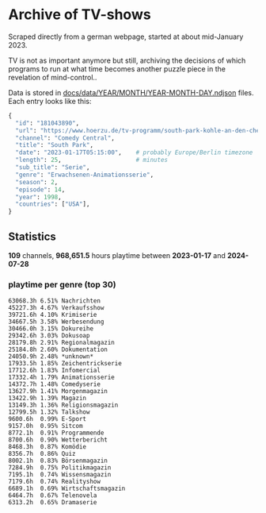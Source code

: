 # Archive of TV-shows

Scraped directly from a german webpage, started at about mid-January 2023.

TV is not as important anymore but still, archiving the decisions of which programs to run at what time
becomes another puzzle piece in the revelation of mind-control.. 

Data is stored in [docs/data/YEAR/MONTH/YEAR-MONTH-DAY.ndjson](docs/data/) files. 
Each entry looks like this:

```python
{
  "id": "181043890", 
  "url": "https://www.hoerzu.de/tv-programm/south-park-kohle-an-den-chefkoch/bid_181043890/", 
  "channel": "Comedy Central", 
  "title": "South Park", 
  "date": "2023-01-17T05:15:00",    # probably Europe/Berlin timezone 
  "length": 25,                     # minutes 
  "sub_title": "Serie", 
  "genre": "Erwachsenen-Animationsserie", 
  "season": 2, 
  "episode": 14, 
  "year": 1998, 
  "countries": ["USA"],
}
```

## Statistics

**109** channels, **968,651.5** hours playtime between **2023-01-17** and **2024-07-28**


### playtime per genre (top 30)

    63068.3h 6.51% Nachrichten
    45227.3h 4.67% Verkaufsshow
    39721.6h 4.10% Krimiserie
    34667.5h 3.58% Werbesendung
    30466.0h 3.15% Dokureihe
    29342.6h 3.03% Dokusoap
    28179.8h 2.91% Regionalmagazin
    25184.8h 2.60% Dokumentation
    24050.9h 2.48% *unknown*
    17933.5h 1.85% Zeichentrickserie
    17712.6h 1.83% Infomercial
    17332.4h 1.79% Animationsserie
    14372.7h 1.48% Comedyserie
    13627.9h 1.41% Morgenmagazin
    13422.9h 1.39% Magazin
    13149.3h 1.36% Religionsmagazin
    12799.5h 1.32% Talkshow
    9600.6h  0.99% E-Sport
    9157.0h  0.95% Sitcom
    8772.1h  0.91% Programmende
    8700.6h  0.90% Wetterbericht
    8468.3h  0.87% Komödie
    8356.7h  0.86% Quiz
    8002.1h  0.83% Börsenmagazin
    7284.9h  0.75% Politikmagazin
    7195.1h  0.74% Wissensmagazin
    7179.6h  0.74% Realityshow
    6689.1h  0.69% Wirtschaftsmagazin
    6464.7h  0.67% Telenovela
    6313.2h  0.65% Dramaserie
